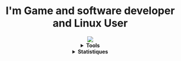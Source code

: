 <center>
    <h1>I'm Game and software developer and Linux User</h1>
    <img src="https://readme-typing-svg.herokuapp.com/?font=CascadiaCode&size=16&color=000000&center=true&width=300&height=45&lines=I+code+program+like+programmer." />
    <details>
        <summary><strong>Tools</strong></summary>  
        <p float="left">
            <img src="https://img.icons8.com/color/32/000000/git.png" style="margin-right:2px">
            <img src="https://img.icons8.com/windows/32/4a90e2/fedora.png" style="margin-right:2px">
            <img src="https://img.icons8.com/ios-filled/32/000000/unity.png" style="margin-right:2px">
            <img src="https://img.icons8.com/color/32/000000/unreal-engine.png" style="margin-right:2px">
            <img src="https://img.icons8.com/color/32/000000/visual-studio.png" style="margin-right:2px">
            <img src="https://img.icons8.com/fluency/32/000000/visual-studio-code-2019.png">
        </p>
    </details>
    <details>
        <summary><strong>Statistiques</strong></summary>
        <details>
            <summary>Contribution</summary>
            <img src="https://github-readme-stats.vercel.app/api?username=Dragnansia&show_icons=true&theme=tokyonight&hide_border=true" width="450px"/>
        </details>
        <details>
            <summary>Languages</summary>
            <img src="https://github-readme-stats.vercel.app/api/top-langs/?username=dragnansia&layout=compact&langs_count=12&theme=tokyonight&hide_border=true" width="350px"/>
        </details>
    </details>
</center>

<!-- ![GRAPH](https://activity-graph.herokuapp.com/graph?username=Dragnansia&hide_border=true&theme=redical) -->
